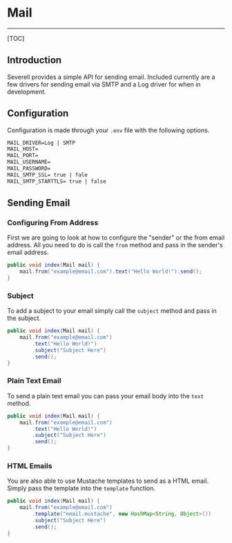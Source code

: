 # Mail
---
[TOC]

## Introduction
Severell provides a simple API for sending email. Included currently are a few drivers for sending email
via SMTP and a Log driver for when in development. 

## Configuration
Configuration is made through your `.env` file with the following options.
```cmd
MAIL_DRIVER=Log | SMTP
MAIL_HOST=
MAIL_PORT=
MAIL_USERNAME=
MAIL_PASSWORD=
MAIL_SMTP_SSL= true | fale
MAIL_SMTP_STARTTLS= true | false
```

## Sending Email

### Configuring From Address

First we are going to look at how to configure the "sender" or the from email address.
All you need to do is call the `from` method and pass in the sender's email address. 

```java
public void index(Mail mail) {
    mail.from("example@email.com").text("Hello World!").send();
}
```

### Subject

To add a subject to your email simply call the `subject` method and pass in the subject. 

```java
public void index(Mail mail) {
    mail.from("example@email.com")
        .text("Hello World!")
        .subject("Subject Here")
        .send();
}
```

### Plain Text Email
To send a plain text email you can pass your email body into the `text` method.
```java
public void index(Mail mail) {
    mail.from("example@email.com")
        .text("Hello World!")
        .subject("Subject Here")
        .send();
}
```

### HTML Emails
You are also able to use Mustache templates to send as a HTML email. Simply pass the template
into the `template` function.

```java
public void index(Mail mail) {
    mail.from("example@email.com")
        .template("email.mustache", new HashMap<String, Object>())
        .subject("Subject Here")
        .send();
}
```